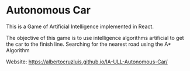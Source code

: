 # Autonomous Car
This is a Game of Artificial Intelligence implemented in React.

The objective of this game is to use intelligence algorithms artificial to get the car to the finish line. Searching for the nearest road using the A* Algorithm

Website: https://albertocruzluis.github.io/IA-ULL-Autonomous-Car/
